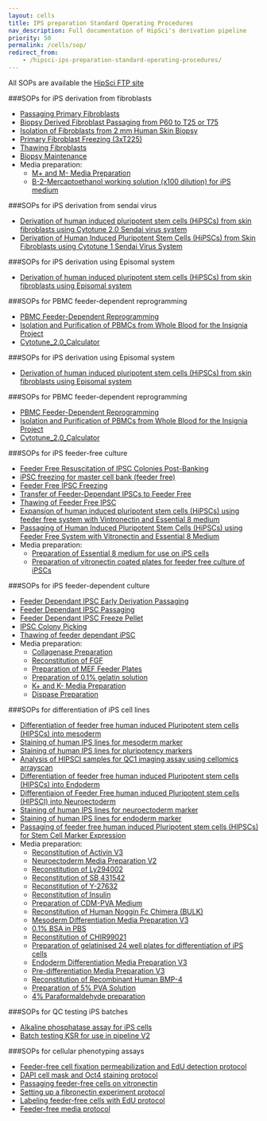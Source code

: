 ```yaml
---
layout: cells
title: IPS preparation Standard Operating Procedures
nav_description: Full documentation of HipSci's derivation pipeline
priority: 50
permalink: /cells/sop/
redirect_from:
    - /hipsci-ips-preparation-standard-operating-procedures/
---
```


All SOPs are available the [HipSci FTP site](ftp://ftp.hipsci.ebi.ac.uk/vol1/ftp/technical/standard_operating_procedures/)

###SOPs for iPS derivation from fibroblasts

* [Passaging Primary Fibroblasts](http://ftp.hipsci.ebi.ac.uk/vol1/ftp/technical/standard_operating_procedures/ips_derivation_from_fibroblast/CGAP-PRO-150_Passaging_Primary_Fibroblasts.pdf)
* [Biopsy Derived Fibroblast Passaging from P60 to T25 or T75](http://ftp.hipsci.ebi.ac.uk/vol1/ftp/technical/standard_operating_procedures/ips_derivation_from_fibroblast/CGAP-PRO-070_Biopsy_Derived_Fibroblast_Passaging_from_P60_to_T25_or_T75.pdf)
* [Isolation of Fibroblasts from 2 mm Human Skin Biopsy](http://ftp.hipsci.ebi.ac.uk/vol1/ftp/technical/standard_operating_procedures/ips_derivation_from_fibroblast/CGAP-PRO-002_Isolation_of_Fibroblasts_from_2_mm_Human_Skin_Biopsy.pdf)
* [Primary Fibroblast Freezing (3xT225)](http://ftp.hipsci.ebi.ac.uk/vol1/ftp/technical/standard_operating_procedures/ips_derivation_from_fibroblast/CGAP-PRO-071_Primary_Fibroblast_Freezing_(3xT225).pdf)
* [Thawing Fibroblasts](http://ftp.hipsci.ebi.ac.uk/vol1/ftp/technical/standard_operating_procedures/ips_derivation_from_fibroblast/CGAP-PRO-121_Thawing_Fibroblasts.pdf)
* [Biopsy Maintenance](http://ftp.hipsci.ebi.ac.uk/vol1/ftp/technical/standard_operating_procedures/ips_derivation_from_fibroblast/CGAP-PRO-136_Biopsy_Maintenance.pdf)
* Media preparation:
    * [M+ and M- Media Preparation](http://ftp.hipsci.ebi.ac.uk/vol1/ftp/technical/standard_operating_procedures/ips_derivation_from_fibroblast/media_preparation/CGaP-PRO-029_M+_and_M-_Media_Preparation.pdf)
    * [B-2-Mercaptoethanol working solution (x100 dilution) for iPS medium](http://ftp.hipsci.ebi.ac.uk/vol1/ftp/technical/standard_operating_procedures/ips_derivation_from_fibroblast/media_preparation/CGaP-PRO-024_B-2-Mercaptoethanol_working_solution_(x100_dilution)_for_iPS_medium.pdf)


###SOPs for iPS derivation from sendai virus

* [Derivation of human induced pluripotent stem cells (HiPSCs) from skin fibroblasts using Cytotune 2.0 Sendai virus system](http://ftp.hipsci.ebi.ac.uk/vol1/ftp/technical/standard_operating_procedures/ips_derivation_cytotune_sendai/CGAP-PRO-187_Derivation_of_human_induced_pluripotent_stem_cells_(HiPSCs)_from_skin_fibroblasts_using_Cytotune_2.0_Sendai_virus_system.pdf)
* [Derivation of Human Induced Pluripotent Stem Cells (HiPSCs) from Skin Fibroblasts using Cytotune 1 Sendai Virus System](http://ftp.hipsci.ebi.ac.uk/vol1/ftp/technical/standard_operating_procedures/ips_derivation_cytotune_sendai/CGAP-PRO-001_Derivation_of_Human_Induced_Pluripotent_Stem_Cells_(HiPSCs)_from_Skin_Fibroblasts_using_Cytotune_1_Sendai_Virus_System.pdf)


###SOPs for iPS derivation using Episomal system

* [Derivation of human induced pluripotent stem cells (HiPSCs) from skin fibroblasts using Episomal system](http://ftp.hipsci.ebi.ac.uk/vol1/ftp/technical/standard_operating_procedures/episomal_reprogramming/CGaP-PRO-025_Reprogramming_of_Fibroblasts_using_Episomal_system.pdf)


###SOPs for PBMC feeder-dependent reprogramming
* [PBMC Feeder-Dependent Reprogramming](http://ftp.hipsci.ebi.ac.uk/vol1/ftp/technical/standard_operating_procedures/pbmc_isolation/CGaP-PRO-0098_PBMC_Feeder-Dependent_Reprogramming.pdf)
* [Isolation and Purification of PBMCs from Whole Blood for the Insignia Project](http://ftp.hipsci.ebi.ac.uk/vol1/ftp/technical/standard_operating_procedures/pbmc_isolation/CGAP-PRO-0172_Isolation_and_Purification_of_PBMCs_from_Whole_Blood_for_Insignia_V1.2.pdf)
* [Cytotune_2.0_Calculator](http://ftp.hipsci.ebi.ac.uk/vol1/ftp/technical/standard_operating_procedures/pbmc_isolation/Cytotune_2.0_Calculator.xlsx)


###SOPs for iPS derivation using Episomal system

* [Derivation of human induced pluripotent stem cells (HiPSCs) from skin fibroblasts using Episomal system](http://ftp.hipsci.ebi.ac.uk/vol1/ftp/technical/standard_operating_procedures/episomal_reprogramming/CGaP-PRO-025_Reprogramming_of_Fibroblasts_using_Episomal_system.pdf)


###SOPs for PBMC feeder-dependent reprogramming
* [PBMC Feeder-Dependent Reprogramming](http://ftp.hipsci.ebi.ac.uk/vol1/ftp/technical/standard_operating_procedures/pbmc_isolation/CGaP-PRO-0098_PBMC_Feeder-Dependent_Reprogramming.pdf)
* [Isolation and Purification of PBMCs from Whole Blood for the Insignia Project](http://ftp.hipsci.ebi.ac.uk/vol1/ftp/technical/standard_operating_procedures/pbmc_isolation/CGAP-PRO-0172_Isolation_and_Purification_of_PBMCs_from_Whole_Blood_for_Insignia_V1.2.pdf)
* [Cytotune_2.0_Calculator](http://ftp.hipsci.ebi.ac.uk/vol1/ftp/technical/standard_operating_procedures/pbmc_isolation/Cytotune_2.0_Calculator.xlsx)



###SOPs for iPS feeder-free culture

* [Feeder Free Resuscitation of IPSC Colonies Post-Banking](http://ftp.hipsci.ebi.ac.uk/vol1/ftp/technical/standard_operating_procedures/ips_feeder_free_culture/CGAP-PRO-177_Feeder_Free_Resuscitation_of_IPSC_Colonies_Post-Banking.pdf)
* [iPSC freezing for master cell bank (feeder free)](http://ftp.hipsci.ebi.ac.uk/vol1/ftp/technical/standard_operating_procedures/ips_feeder_free_culture/CGaP-PRO-117_iPSC_freezing_for_master_cell_bank_(feeder_free).pdf)
* [Feeder Free IPSC Freezing](http://ftp.hipsci.ebi.ac.uk/vol1/ftp/technical/standard_operating_procedures/ips_feeder_free_culture/CGAP-PRO-132_Feeder_Free_IPSC_Freezing.pdf)
* [Transfer of Feeder-Dependant IPSCs to Feeder Free](http://ftp.hipsci.ebi.ac.uk/vol1/ftp/technical/standard_operating_procedures/ips_feeder_free_culture/CGAP-PRO-118_Transfer_of_Feeder-Dependant_IPSCs_to_Feeder_Free.pdf)
* [Thawing of Feeder Free IPSC](http://ftp.hipsci.ebi.ac.uk/vol1/ftp/technical/standard_operating_procedures/ips_feeder_free_culture/CGAP-PRO-135_Thawing_of_Feeder_Free_IPSC.pdf)
* [Expansion of human induced pluripotent stem cells (HiPSCs) using feeder free system with Vintronectin and Essential 8 medium](http://ftp.hipsci.ebi.ac.uk/vol1/ftp/technical/standard_operating_procedures/ips_feeder_free_culture/CGAP-PRO-140_Expansion_of_human_induced_pluripotent_stem_cells_(HiPSCs)_using_feeder_free_system_with_Vintronectin_and_Essential_8_medium.pdf)
* [Passaging of Human Induced Pluripotent Stem Cells (HiPSCs) using Feeder Free System with Vitronectin and Essential 8 Medium](http://ftp.hipsci.ebi.ac.uk/vol1/ftp/technical/standard_operating_procedures/ips_feeder_free_culture/CGAP-PRO-139_Passaging_of_Human_Induced_Pluripotent_Stem_Cells_(HiPSCs)_using_Feeder_Free_System_with_Vitronectin_and_Essential_8_Medium.pdf)
* Media preparation:
    * [Preparation of Essential 8 medium for use on iPS cells](http://ftp.hipsci.ebi.ac.uk/vol1/ftp/technical/standard_operating_procedures/ips_feeder_free_culture/media_preparation/CGaP-PRO-054_Preparation_of_Essential_8_medium_for_use_on_iPS_cells.pdf)
    * [Preparation of vitronectin coated plates for feeder free culture of iPSCs](http://ftp.hipsci.ebi.ac.uk/vol1/ftp/technical/standard_operating_procedures/ips_feeder_free_culture/media_preparation/CGAP-PRO-123_Preparation_of_vitronectin_coated_plates_for_feeder_free_culture_of_iPSCs.pdf)

###SOPs for iPS feeder-dependent culture

* [Feeder Dependant IPSC Early Derivation Passaging](http://ftp.hipsci.ebi.ac.uk/vol1/ftp/technical/standard_operating_procedures/ips_feeder_dependent_culture/CGAP-PRO-144_Feeder_Dependant_IPSC_Early_Derivation_Passaging.pdf)
* [Feeder Dependant IPSC Passaging](http://ftp.hipsci.ebi.ac.uk/vol1/ftp/technical/standard_operating_procedures/ips_feeder_dependent_culture/CGAP-PRO-173_Feeder_Dependant_IPSC_Passaging.pdf)
* [Feeder Dependant IPSC Freeze Pellet](http://ftp.hipsci.ebi.ac.uk/vol1/ftp/technical/standard_operating_procedures/ips_feeder_dependent_culture/CGAP-PRO-145_Feeder_Dependant_IPSC_Freeze_Pellet.pdf)
* [IPSC Colony Picking](http://ftp.hipsci.ebi.ac.uk/vol1/ftp/technical/standard_operating_procedures/ips_feeder_dependent_culture/CGAP-PRO-153_IPSC_Colony_Picking.pdf)
* [Thawing of feeder dependant iPSC](http://ftp.hipsci.ebi.ac.uk/vol1/ftp/technical/standard_operating_procedures/ips_feeder_dependent_culture/CGAP-PRO-184_Thawing_of_feeder_dependant_iPSC.pdf)
* Media preparation:
    * [Collagenase Preparation](http://ftp.hipsci.ebi.ac.uk/vol1/ftp/technical/standard_operating_procedures/ips_feeder_dependent_culture/media_preparation/CGaP-PRO-031_Collagenase_Preparation.pdf)
    * [Reconstitution of FGF](http://ftp.hipsci.ebi.ac.uk/vol1/ftp/technical/standard_operating_procedures/ips_feeder_dependent_culture/media_preparation/CGaP-PRO-030_Reconstitution_of_FGF.pdf)
    * [Preparation of MEF Feeder Plates](http://ftp.hipsci.ebi.ac.uk/vol1/ftp/technical/standard_operating_procedures/ips_feeder_dependent_culture/media_preparation/CGaP-PRO-033_Preparation_of_MEF_Feeder_Plates.pdf)
    * [Preparation of 0.1% gelatin solution](http://ftp.hipsci.ebi.ac.uk/vol1/ftp/technical/standard_operating_procedures/ips_feeder_dependent_culture/media_preparation/CGaP-PRO-034_Preparation_of_0.1%_gelatin_solution.pdf)
    * [K+ and K- Media Preparation](http://ftp.hipsci.ebi.ac.uk/vol1/ftp/technical/standard_operating_procedures/ips_feeder_dependent_culture/media_preparation/CGaP-PRO-019_K+_and_K-_Media_Preparation.pdf)
    * [Dispase Preparation](http://ftp.hipsci.ebi.ac.uk/vol1/ftp/technical/standard_operating_procedures/ips_feeder_dependent_culture/media_preparation/CGaP-PRO-032_Dispase_Preparation.pdf)

###SOPs for differentiation of iPS cell lines

* [Differentiation of feeder free human induced Pluripotent stem cells (HIPSCs) into mesoderm](http://ftp.hipsci.ebi.ac.uk/vol1/ftp/technical/standard_operating_procedures/ips_differentiation/CGaP-PRO-129_Differentiation_of_feeder_free_human_induced_Pluripotent_stem_cells_(HIPSCs)_into_mesoderm.pdf)
* [Staining of human IPS lines for mesoderm marker](http://ftp.hipsci.ebi.ac.uk/vol1/ftp/technical/standard_operating_procedures/ips_differentiation/CGaP-PRO-049_Staining_of_human_IPS_lines_for_mesoderm_marker.pdf)
* [Staining of human IPS lines for pluripotency markers](http://ftp.hipsci.ebi.ac.uk/vol1/ftp/technical/standard_operating_procedures/ips_differentiation/CGaP-PRO-047_Staining_of_human_IPS_lines_for_pluripotency_markers.pdf)
* [Analysis of HIPSCI samples for QC1 imaging assay using cellomics arrayscan](http://ftp.hipsci.ebi.ac.uk/vol1/ftp/technical/standard_operating_procedures/ips_differentiation/CGap-PRO-073_Analysis_of_HIPSCI_samples_for_QC1_imaging_assay_using_cellomics_arrayscan.pdf)
* [Differentiation of feeder free human induced Pluripotent stem cells (HIPSCs) into Endoderm](http://ftp.hipsci.ebi.ac.uk/vol1/ftp/technical/standard_operating_procedures/ips_differentiation/CGAP-PRO-130_Differentiation_of_feeder_free_human_induced_Pluripotent_stem_cells_(HIPSCs)_into_Endoderm.pdf)
* [Differentiaion of Feeder Free human induced Pluripotent stem cells (HIPSCI) into Neuroectoderm](http://ftp.hipsci.ebi.ac.uk/vol1/ftp/technical/standard_operating_procedures/ips_differentiation/CGAP-PRO-131_Differentiaion_of_Feeder_Free_human_induced_Pluripotent_stem_cells_(HIPSCI)_into_Neuroectoderm.pdf)
* [Staining of human IPS lines for neuroectoderm marker](http://ftp.hipsci.ebi.ac.uk/vol1/ftp/technical/standard_operating_procedures/ips_differentiation/CGaP-PRO-050_Staining_of_human_IPS_lines_for_neuroectoderm_marker.pdf)
* [Staining of human IPS lines for endoderm marker](http://ftp.hipsci.ebi.ac.uk/vol1/ftp/technical/standard_operating_procedures/ips_differentiation/CGaP-PRO-048_Staining_of_human_IPS_lines_for_endoderm_marker.pdf)
* [Passaging of feeder free human induced Pluripotent stem cells (HIPSCs) for Stem Cell Marker Expression](http://ftp.hipsci.ebi.ac.uk/vol1/ftp/technical/standard_operating_procedures/ips_differentiation/CGAP-PRO-128_Passaging_of_feeder_free_human_induced_Pluripotent_stem_cells_(HIPSCs)_for_Stem_Cell_Marker_Expression.pdf)
* Media preparation:
    * [Reconstitution of Activin V3](http://ftp.hipsci.ebi.ac.uk/vol1/ftp/technical/standard_operating_procedures/ips_differentiation/media_preparation/CGaP-PRO-035_Reconstitution_of_Activin_V3.pdf)
    * [Neuroectoderm Media Preparation V2](http://ftp.hipsci.ebi.ac.uk/vol1/ftp/technical/standard_operating_procedures/ips_differentiation/media_preparation/CGaP-PRO-103_Neuroectoderm_Media_Preparation_V2.pdf)
    * [Reconstitution of Ly294002](http://ftp.hipsci.ebi.ac.uk/vol1/ftp/technical/standard_operating_procedures/ips_differentiation/media_preparation/CGaP-PRO-038_Reconstitution_of_Ly294002.pdf)
    * [Reconstitution of SB 431542](http://ftp.hipsci.ebi.ac.uk/vol1/ftp/technical/standard_operating_procedures/ips_differentiation/media_preparation/CGaP-PRO-052_Reconstitution_of_SB_431542.pdf)
    * [Reconstitution of Y-27632](http://ftp.hipsci.ebi.ac.uk/vol1/ftp/technical/standard_operating_procedures/ips_differentiation/media_preparation/CGaP-PRO-053_Reconstitution_of_Y-27632.pdf)
    * [Reconstitution of Insulin](http://ftp.hipsci.ebi.ac.uk/vol1/ftp/technical/standard_operating_procedures/ips_differentiation/media_preparation/CGaP-PRO-087_Reconstitution_of_Insulin.pdf)
    * [Preparation of CDM-PVA Medium](http://ftp.hipsci.ebi.ac.uk/vol1/ftp/technical/standard_operating_procedures/ips_differentiation/media_preparation/CGaP-PRO-069_Preparation_of_CDM-PVA_Medium.pdf)
    * [Reconstitution of Human Noggin Fc Chimera (BULK)](http://ftp.hipsci.ebi.ac.uk/vol1/ftp/technical/standard_operating_procedures/ips_differentiation/media_preparation/CGaP-PRO-051_Reconstitution_of_Human_Noggin_Fc_Chimera_(BULK).pdf)
    * [Mesoderm Differentiation Media Preparation V3](http://ftp.hipsci.ebi.ac.uk/vol1/ftp/technical/standard_operating_procedures/ips_differentiation/media_preparation/CGaP-PRO-105_Mesoderm_Differentiation_Media_Preparation_V3.pdf)
    * [0.1% BSA in PBS](http://ftp.hipsci.ebi.ac.uk/vol1/ftp/technical/standard_operating_procedures/ips_differentiation/media_preparation/CGaP-PRO-097_0.1%_BSA_in_PBS.pdf)
    * [Reconstitution of CHIR99021](http://ftp.hipsci.ebi.ac.uk/vol1/ftp/technical/standard_operating_procedures/ips_differentiation/media_preparation/CGaP-PRO-039_Reconstitution_of_CHIR99021.pdf)
    * [Preparation of gelatinised 24 well plates for differentiation of iPS cells](http://ftp.hipsci.ebi.ac.uk/vol1/ftp/technical/standard_operating_procedures/ips_differentiation/media_preparation/CGaP-PRO-022_Preparation_of_gelatinised_24_well_plates_for_differentiation_of_iPS_cells.pdf)
    * [Endoderm Differentiation Media Preparation V3](http://ftp.hipsci.ebi.ac.uk/vol1/ftp/technical/standard_operating_procedures/ips_differentiation/media_preparation/CGaP-PRO-106_Endoderm_Differentiation_Media_Preparation_V3.pdf)
    * [Pre-differentiation Media Preparation V3](http://ftp.hipsci.ebi.ac.uk/vol1/ftp/technical/standard_operating_procedures/ips_differentiation/media_preparation/CGaP-PRO-104_Pre-differentiation_Media_Preparation_V3.pdf)
    * [Reconstitution of Recombinant Human BMP-4](http://ftp.hipsci.ebi.ac.uk/vol1/ftp/technical/standard_operating_procedures/ips_differentiation/media_preparation/CGaP-PRO-037_Reconstitution_of_Recombinant_Human_BMP-4.pdf)
    * [Preparation of 5% PVA Solution](http://ftp.hipsci.ebi.ac.uk/vol1/ftp/technical/standard_operating_procedures/ips_differentiation/media_preparation/CGaP-PRO-089_Preparation_of_5%_PVA_Solution.pdf)
    * [4% Paraformaldehyde preparation](http://ftp.hipsci.ebi.ac.uk/vol1/ftp/technical/standard_operating_procedures/ips_differentiation/CGaP-PRO-046_4%_Paraformaldehyde_preparation.pdf)

###SOPs for QC testing iPS batches

* [Alkaline phosphatase assay for iPS cells](http://ftp.hipsci.ebi.ac.uk/vol1/ftp/technical/standard_operating_procedures/ips_batch_tests/CGaP-PRO-023_Alkaline_phosphatase_assay_for_iPS_cells.pdf)
* [Batch testing KSR for use in pipeline V2](http://ftp.hipsci.ebi.ac.uk/vol1/ftp/technical/standard_operating_procedures/ips_batch_tests/CGaP-PRO-021_Batch_testing_KSR_for_use_in_pipeline_V2.pdf)


###SOPs for cellular phenotyping assays

* [Feeder-free cell fixation permeabilization and EdU detection protocol](http://ftp.hipsci.ebi.ac.uk/vol1/ftp/technical/standard_operating_procedures/20140620_cellbiol-fn_sops/20140620_Feeder-free_cell_fixation_permeabilization_and_EdU_detection_protocol.pdf)
* [DAPI cell mask and Oct4 staining protocol](http://ftp.hipsci.ebi.ac.uk/vol1/ftp/technical/standard_operating_procedures/20140620_cellbiol-fn_sops/20140620_DAPI_cell_mask_and_Oct4_staining_protocol.pdf)
* [Passaging feeder-free cells on vitronectin](http://ftp.hipsci.ebi.ac.uk/vol1/ftp/technical/standard_operating_procedures/20140620_cellbiol-fn_sops/20140620_Passaging_feeder-free_cells_on_vitronectin.pdf)
* [Setting up a fibronectin experiment protocol](http://ftp.hipsci.ebi.ac.uk/vol1/ftp/technical/standard_operating_procedures/20140620_cellbiol-fn_sops/20140620_Setting_up_a_fibronectin_experiment_protocol.pdf)
* [Labeling feeder-free cells with EdU protocol](http://ftp.hipsci.ebi.ac.uk/vol1/ftp/technical/standard_operating_procedures/20140620_cellbiol-fn_sops/20140620_Labeling_feeder-free_cells_with_EdU_protocol.pdf)
* [Feeder-free media protocol](http://ftp.hipsci.ebi.ac.uk/vol1/ftp/technical/standard_operating_procedures/20140620_cellbiol-fn_sops/20140620_Feeder-free_media_protocol.pdf)




